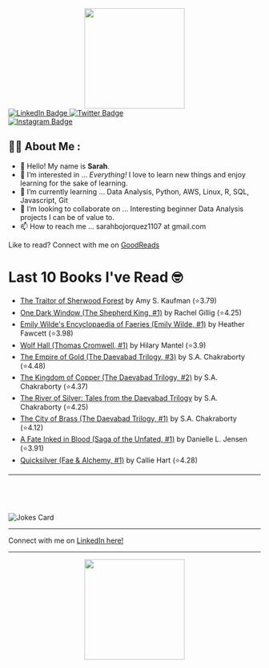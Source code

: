 
<div id="header" align="center">
  <img src="https://media.giphy.com/media/h8mSIeTWzDFooj3hgT/giphy.gif" width="200"/>
</div>

<div id="badges">
  <a href="https://www.linkedin.com/in/sarahjbojorquez/">
    <img src="https://img.shields.io/badge/LinkedIn-blue?style=for-the-badge&logo=linkedin&logoColor=white" alt="LinkedIn Badge"/>
  </a>

  <a href="https://twitter.com/Sarahjbojorquez">
    <img src="https://img.shields.io/badge/Twitter-green?style=for-the-badge&logo=twitter&logoColor=white" alt="Twitter Badge"/>
  </a>
</div>

 <a href="https://www.instagram.com/sarahjbojorquez/">
    <img src="https://img.shields.io/badge/Instagram-blueviolet?style=for-the-badge&logo=Instagram&logoColor=white" alt="Instagram Badge"/>
  </a>
<div></div>
<div></div>

## :woman_technologist: About Me :

- 👋 Hello!  My name is **Sarah**.
- 👀 I’m interested in ... *Everything!* I love to learn new things and enjoy learning for the sake of learning.
- 🌱 I’m currently learning ... Data Analysis, Python, AWS, Linux, R, SQL, Javascript, Git
- 💞️ I’m looking to collaborate on ... Interesting beginner Data Analysis projects I can be of value to.
- 📫 How to reach me ... sarahbojorquez1107 at gmail.com

Like to read? Connect with me on <a href="https://www.goodreads.com/user/show/97230998-sarah-bojorquez-lopez">GoodReads</a>
<div></div>
<div></div>

# Last 10 Books I've Read 🤓
<!-- GOODREADS-LIST:START -->
- [The Traitor of Sherwood Forest](https://www.goodreads.com/review/show/7570843134?utm_medium=api&utm_source=rss) by Amy S. Kaufman (⭐️3.79)
- [One Dark Window (The Shepherd King, #1)](https://www.goodreads.com/review/show/7570842407?utm_medium=api&utm_source=rss) by Rachel Gillig (⭐️4.25)
- [Emily Wilde's Encyclopaedia of Faeries (Emily Wilde, #1)](https://www.goodreads.com/review/show/7558365798?utm_medium=api&utm_source=rss) by Heather Fawcett (⭐️3.98)
- [Wolf Hall (Thomas Cromwell, #1)](https://www.goodreads.com/review/show/7400029048?utm_medium=api&utm_source=rss) by Hilary Mantel (⭐️3.9)
- [The Empire of Gold (The Daevabad Trilogy, #3)](https://www.goodreads.com/review/show/7554002141?utm_medium=api&utm_source=rss) by S.A. Chakraborty (⭐️4.48)
- [The Kingdom of Copper (The Daevabad Trilogy, #2)](https://www.goodreads.com/review/show/7554001786?utm_medium=api&utm_source=rss) by S.A. Chakraborty (⭐️4.37)
- [The River of Silver: Tales from the Daevabad Trilogy](https://www.goodreads.com/review/show/7554002275?utm_medium=api&utm_source=rss) by S.A. Chakraborty (⭐️4.25)
- [The City of Brass (The Daevabad Trilogy, #1)](https://www.goodreads.com/review/show/7532438320?utm_medium=api&utm_source=rss) by S.A. Chakraborty (⭐️4.12)
- [A Fate Inked in Blood (Saga of the Unfated, #1)](https://www.goodreads.com/review/show/7527012559?utm_medium=api&utm_source=rss) by Danielle L. Jensen (⭐️3.91)
- [Quicksilver (Fae & Alchemy, #1)](https://www.goodreads.com/review/show/7513786859?utm_medium=api&utm_source=rss) by Callie Hart (⭐️4.28)
<!-- GOODREADS-LIST:END -->

---

<p>&nbsp;</p>
<p>&nbsp;</p>

<img src="https://readme-jokes.vercel.app/api?hideBorder&theme=cobalt&qColor=%23944bcc&aColor=%23bbdb51" alt="Jokes Card" />
<div></div>
<div></div>

---

Connect with me on [LinkedIn here!](https://www.linkedin.com/in/sarahjbojorquez/)


---

<div align="center">
  <img src="https://media.giphy.com/media/dU6iSeuBBsN9OpTg5P/giphy.gif" width="200"/>
</div>
